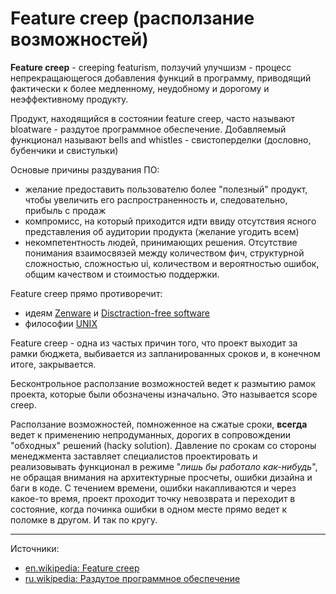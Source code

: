 # Feature creep (расползание возможностей)

**Feature creep** - creeping featurism, ползучий улучшизм - процесс непрекращающегося добавления функций в программу, приводящий фактически к более медленному, неудобному и дорогому и неэффективному продукту.

Продукт, находящийся в состоянии feature creep, часто называют bloatware - раздутое программное обеспечение. Добавляемый функционал называют bells and whistles - свистоперделки (дословно, бубенчики и свистульки)

Основые причины раздувания ПО:

- желание предоставить пользователю более "полезный" продукт, чтобы увеличить его распространенность и, следовательно, прибыль с продаж
- компромисс, на который приходится идти ввиду отсутствия ясного представления об аудитории продукта (желание угодить всем)
- некомпетентность людей, принимающих решения. Отсутствие понимания взаимосвязей между количеством фич, структурной сложностью, сложностью ui, количеством и вероятностью ошибок, общим качеством и стоимостью поддержки.


Feature creep прямо противоречит:
- идеям [Zenware](zenware.md) и [Disctraction-free software]() 
- философии [UNIX](unix.md)

Feature creep - одна из частых причин того, что проект выходит за рамки бюджета, выбивается из запланированных сроков и, в конечном итоге, закрывается. 

Бесконтрольное расползание возможностей ведет к размытию рамок проекта, которые были обозначены изначально. Это называется scope creep.

Расползание возможностей, помноженное на сжатые сроки, **всегда** ведет к применению непродуманных, дорогих в сопровождении "обходных" решений (hacky solution). Давление по срокам со стороны менеджмента заставляет специалистов проектировать и реализовывать функционал в режиме "*лишь бы работало как-нибудь*", не обращая внимания на архитектурные просчеты, ошибки дизайна и баги в коде.
С течением времени, ошибки накапливаются и через какое-то время, проект проходит точку невозврата и переходит в состояние, когда починка ошибки в одном месте прямо ведет к поломке в другом. И так по кругу.

---

Источники:

- [en.wikipedia: Feature creep](https://en.wikipedia.org/wiki/Feature_creep)
- [ru.wikipedia: Раздутое программное обеспечение](https://ru.wikipedia.org/wiki/Раздутое_программное_обеспечение)